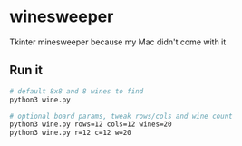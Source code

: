 # winesweeper
Tkinter minesweeper because my Mac didn't come with it

## Run it

```bash
# default 8x8 and 8 wines to find
python3 wine.py

# optional board params, tweak rows/cols and wine count
python3 wine.py rows=12 cols=12 wines=20
python3 wine.py r=12 c=12 w=20
```
